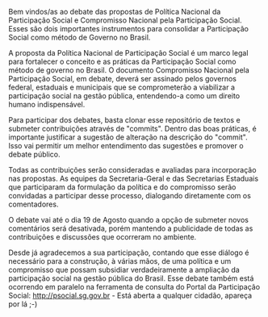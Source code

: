 Bem vindos/as ao debate das propostas de Política Nacional da Participação Social e Compromisso Nacional pela Participação Social. Esses são dois importantes instrumentos para consolidar a Participação Social como método de Governo no Brasil.

A proposta da Política Nacional de Participação Social é um marco legal para fortalecer o conceito e as práticas da Participação Social como método de governo no Brasil. O documento Compromisso Nacional pela Participação Social, em debate, deverá ser assinado pelos governos federal, estaduais e municipais que se comprometerão a viabilizar a participação social na gestão pública, entendendo-a como um direito humano indispensável.

Para participar dos debates, basta clonar esse repositório de textos e submeter contribuições através de "commits". Dentro das boas práticas, é importante justificar a sugestão de alteração na descrição do "commit". Isso vai permitir um melhor entendimento das sugestões e promover o debate público.

Todas as contribuições serão consideradas e avaliadas para incorporação nas propostas. As equipes da Secretaria-Geral e das Secretarias Estaduais que participaram da formulação da política e do compromisso serão convidadas  a participar desse processo, dialogando diretamente com os  comentadores. 

O  debate vai até o dia 19 de Agosto quando a opção de submeter novos  comentários será desativada, porém mantendo a publicidade de todas as contribuições e discussões que ocorreram no ambiente.

Desde  já agradecemos a sua participação, contando que esse diálogo é  necessário para a construção, à várias mãos, de uma política e um compromisso que possam subsidiar verdadeiramente a ampliação da participação social na gestão  pública do Brasil. Esse debate também está ocorrendo em paralelo na  ferramenta de consulta do Portal da Participação Social: http://psocial.sg.gov.br - Está  aberta a qualquer cidadão, apareça por lá ;-)
